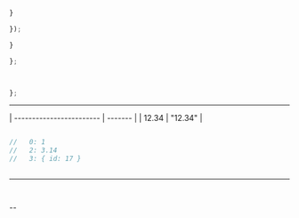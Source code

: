 








```js
```


```js
```




```js

}

});
```


```js
}

};



};
```




---





| ------------------------ | ------- |
| 12.34                    | "12.34" |





```js
```

```js
//   0: 1
//   2: 3.14
//   3: { id: 17 }
```



```js


```

---






```js


```




```js
```

--
